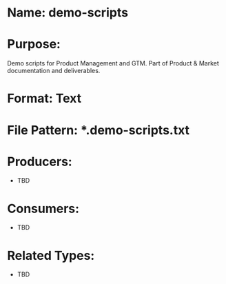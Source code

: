 # Name: demo-scripts

# Purpose:
Demo scripts for Product Management and GTM. Part of Product & Market documentation and deliverables.

# Format: Text

# File Pattern: *.demo-scripts.txt

# Producers:
- TBD

# Consumers:
- TBD

# Related Types:
- TBD

